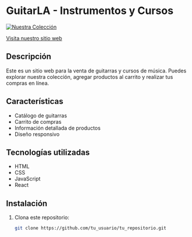 # GuitarLA - Instrumentos y Cursos

[![Nuestra Colección](![image](https://github.com/JhojanBinary/GuitarShop/assets/102551448/6c55be00-4cc4-45b4-80fe-22c1ceb5b0ca)
)](https://fantastic-seahorse-8b5217.netlify.app/)

[Visita nuestro sitio web](https://fantastic-seahorse-8b5217.netlify.app/)

## Descripción

Este es un sitio web para la venta de guitarras y cursos de música. Puedes explorar nuestra colección, agregar productos al carrito y realizar tus compras en línea.

## Características

- Catálogo de guitarras
- Carrito de compras
- Información detallada de productos
- Diseño responsivo

## Tecnologías utilizadas

- HTML
- CSS
- JavaScript
- React

## Instalación

1. Clona este repositorio:
   ```bash
   git clone https://github.com/tu_usuario/tu_repositorio.git
